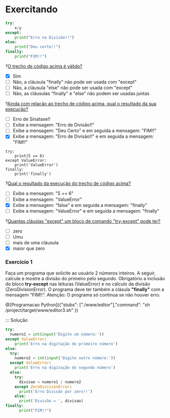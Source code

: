 # Exercitando

``` python
try:
    x/y
except:
    print("Erro na Divisão!!")
else:    
    print("Deu certo!!")
finally:    
    print("FIM!!")
```
?[O trecho de código acima é válido?](single)
-[X] Sim
-[ ] Não, a cláusula "finally" não pode ser usada com "except" 
-[ ] Não, a cláusula "else" não pode ser usada com "except"
-[ ] Não, as cláusulas "finally" e "else" não podem ser usadas juntas

?[Ainda com relação ao trecho de código acima, qual o resultado da sua execução?](single)
-[ ] Erro de Sinataxe!!
-[ ] Exibe a mensagem: "Erro de Divisão!!" 
-[ ] Exibe a mensagem: "Deu Certo" e em seguida a mensagem: "FIM!!"
-[x] Exibe a mensagem: "Erro de Divisão!!" e em seguida a mensagem: "FIM!!"

``` phyton
try:
    print(5 == 6)
except ValueError:
    print('ValueError')
finally:
    print('finally')
``` 
?[Qual o resultado da execução do trecho de código acima?](single)
-[ ] Exibe a mensagem: "5 == 6"
-[ ] Exibe a mensagem: "ValueError" 
-[x] Exibe a mensagem: "false" e em seguida a mensagem: "finally"
-[ ] Exibe a mensagem: "ValueError" e em seguida a mensagem: "finally"

?[Quantas cláuslas "except" um bloco de comando "try-except" pode ter?](single)
-[ ] zero
-[ ] Umu
-[ ] mais de uma cláusula
-[x] maior que zero

### <b> Exercício 1 </b>
Faça um programa que solicite ao usuário 2 números inteiros. A seguir, calcule e mostre a divisão do primeiro pelo segundo. 
Obrigatório a inclusão do bloco **try-except** nas leituras (ValueError) e no cálculo da divisão (ZeroDivisionError). O programa deve ter também a clásula **"finally"** com a mensagem "FIM!!". Atenção: O programa só continua se não houver erro.

@[Programacao Python]({"stubs": ["./www/editor"],"command": "sh /project/target/www/editor3.sh" })

::: Solução
``` python
try:
  numero1 = int(input('Digite um número:'))
except ValueError:
    print('Erro na digitação do primeiro número')
else:    
  try:
    numero2 = int(input('Digite outro número:'))
  except ValueError:
    print('Erro na digitação do segundo número')
  else:
    try:  
      divisao = numero1 / numero2
    except ZeroDivisionError:
      print('Erro Divisão por zero!!')   
    else:    
      print('Divisão = ', divisao)  
finally:
      print("FIM!!")  
```
